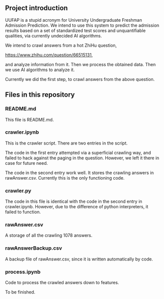 ## Project introduction

UUFAP is a stupid acronym for University Undergraduate Freshman Admission Prediction. We intend to use this system to predict the admission results based on a set of standardized test scores and unquantifiable qualities, via currently undecided AI algorithms.

We intend to crawl answers from a hot ZhiHu question,

https://www.zhihu.com/question/66515131,

and analyze information from it. Then we process the obtained data. Then we use AI algorithms to analyze it.

Currently we did the first step, to crawl answers from the above question.

## Files in this repository

### README.md

This file is README.md.

### crawler.ipynb

This is the crawler script. There are two entries in the script.

The code in the first entry attempted via a superficial crawling way, and failed to hack against the paging in the question. However, we left it there in case for future need.

The code in the second entry work well. It stores the crawling answers in rawAnswer.csv. Currently this is the only functioning code.

### crawler.py

The code in this file is identical with the code in the second entry in crawler.ipynb. However, due to the difference of python interpreters, it failed to function.

### rawAnswer.csv

A storage of all the crawling 1078 answers.

### rawAnswerBackup.csv

A backup file of rawAnswer.csv, since it is written automatically by code.

### process.ipynb

Code to process the crawled answers down to features.

To be finished.
